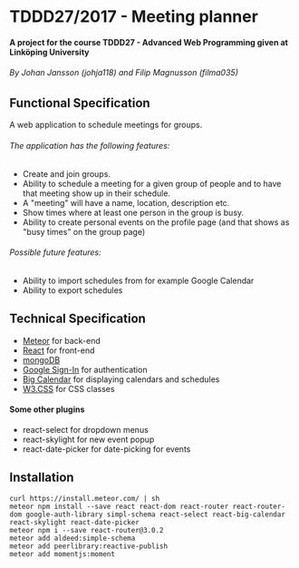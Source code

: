 # TDDD27/2017 - Meeting planner
#### A project for the course TDDD27 - Advanced Web Programming given at Linköping University

###### By Johan Jansson (johja118) and Filip Magnusson (filma035)

## Functional Specification
A web application to schedule meetings for groups.
###### The application has the following features:
* Create and join groups.
* Ability to schedule a meeting for a given group of people and to have that meeting show up in their schedule.
* A "meeting" will have a name, location, description etc.
* Show times where at least one person in the group is busy.
* Ability to create personal events on the profile page (and that shows as "busy times" on the group page)

###### Possible future features:
* Ability to import schedules from for example Google Calendar
* Ability to export schedules

## Technical Specification
* [Meteor](https://www.meteor.com/) for back-end
* [React](https://facebook.github.io/react/) for front-end
* [mongoDB](https://www.mongodb.com/)
* [Google Sign-In](https://developers.google.com/identity/) for authentication
* [Big Calendar](https://github.com/intljusticemission/react-big-calendar) for displaying calendars and schedules
* [W3.CSS](https://www.w3schools.com/w3css/default.asp) for CSS classes

#### Some other plugins
* react-select for dropdown menus
* react-skylight for new event popup
* react-date-picker for date-picking for events

## Installation
```
curl https://install.meteor.com/ | sh
meteor npm install --save react react-dom react-router react-router-dom google-auth-library simpl-schema react-select react-big-calendar react-skylight react-date-picker
meteor npm i --save react-router@3.0.2
meteor add aldeed:simple-schema
meteor add peerlibrary:reactive-publish
meteor add momentjs:moment

```
